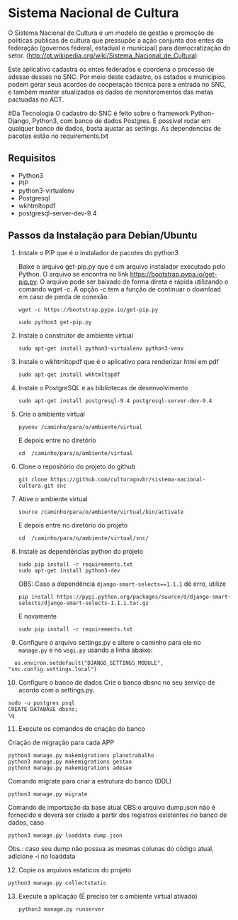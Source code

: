 # Sistema Nacional de Cultura
O Sistema Nacional de Cultura é um modelo de gestão e promoção de políticas públicas de cultura que pressupõe a ação conjunta dos entes da federação (governos federal, estadual e municipal) para democratização do setor. (http://pt.wikipedia.org/wiki/Sistema_Nacional_de_Cultura)

Este aplicativo cadastra os entes federados e coordena o processo de adesao desses no SNC. Por meio deste cadastro, os estados e municípios podem gerar seus acordos de cooperação técnica para a entrada no SNC, e também manter atualizados os dados de monitoramentos das metas pactuadas no ACT.

#Da Tecnologia
O cadastro do SNC é feito sobre o framework Python-Django, Python3, com banco de dados Postgres. É possível rodar em qualquer banco de dados, basta ajustar as settings.
As dependencias de pacotes estão no requirements.txt


## Requisitos

* Python3
* PIP
* python3-virtualenv
* Postgresql
* wkhtmltopdf
* postgresql-server-dev-9.4

## Passos da Instalação para Debian/Ubuntu

1. Instale o PIP que é o instalador de pacotes do python3

    Baixe o arquivo get-pip.py que é um arquivo instalador executado pelo Python. O arquivo se encontra no link https://bootstrap.pypa.io/get-pip.py.
O arquivo pode ser baixado de forma direta e rápida utilizando o comando wget -c. A opção -c tem a função de continuar o download em caso de perda de conexão.

    ```
    wget -c https://bootstrap.pypa.io/get-pip.py

    sudo python3 get-pip.py
    ```

2. Instale o construtor de ambiente virtual
    ```
    sudo apt-get install python3-virtualenv python3-venv
    ```

3. Instale o wkhtmltopdf que é o aplicativo para renderizar html em pdf
    ```
    sudo apt-get install wkhtmltopdf
    ```

4. Instale o PostgreSQL e as bibliotecas de desenvolvimento
    ```
    sudo apt-get install postgresql-9.4 postgresql-server-dev-9.4

    ```    
5. Crie o ambiente virtual
    ```
    pyvenv /caminho/para/o/ambiente/virtual

    ```    
    E depois entre no diretório
     ```
     cd  /caminho/para/o/ambiente/virtual

     ```
6. Clone o repositório do projeto do github
    ```
    git clone https://github.com/culturagovbr/sistema-nacional-cultura.git snc

    ```

7. Ative o ambiente virtual
    ```
    source /caminho/para/o/ambiente/virtual/bin/activate

    ```
    E depois entre no diretório do projeto
     ```
     cd  /caminho/para/o/ambiente/virtual/snc/

     ```

8. Instale as dependências python do projeto
    ```
    sudo pip install -r requirements.txt
    sudo apt-get install python3-dev
    ```
    OBS: Caso a dependência ```django-smart-selects==1.1.1``` dê erro, utilize
     ```
     pip install https://pypi.python.org/packages/source/d/django-smart-selects/django-smart-selects-1.1.1.tar.gz

     ```
     E novamente
     ```
    sudo pip install -r requirements.txt
    ```

9. Configure o arquivo settings.py e altere o caminho para ele no ``` manage.py``` e no ```wsgi.py``` usando a  linha abaixo:
```
  os.environ.setdefault("DJANGO_SETTINGS_MODULE", "snc.config.settings.local")
```

10. Configure o banco de dados
Crie o banco dbsnc no seu serviço de acordo com o settings.py.
```
sudo -u postgres psql
CREATE DATABASE dbsnc;
\q
```

11. Execute os comandos de criação do banco

Criação de migração para cada APP
```
python3 manage.py makemigrations planotrabalho
python3 manage.py makemigrations gestao
python3 manage.py makemigrations adesao
```
Comando migrate para criar a estrutura do banco (DDL)
```
python3 manage.py migrate
```
Comando de importação da base atual
OBS:o arquivo dump.json não é fornecido e deverá ser criado a partir dos registros existentes no banco de dados, caso
```
python3 manage.py loaddata dump.json
```
Obs.: caso seu dump não possua as mesmas colunas do código atual, adicione -i no loaddata

12. Copie os arquivos estaticos do projeto
```
python3 manage.py collectstatic
```

13. Execute a aplicação (É preciso ter o ambiente virtual ativado)
    ```
    python3 manage.py runserver

    ```
